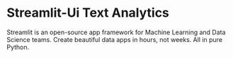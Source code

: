 # Streamlit-Ui Text Analytics
Streamlit is an open-source app framework for Machine Learning and Data Science teams. Create beautiful data apps in hours, not weeks. All in pure Python.
